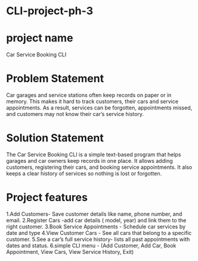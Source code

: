 # CLI-project-ph-3

# project name

Car Service Booking CLI

# Problem Statement
Car garages and service stations often keep records on paper or in memory. This makes it hard to track customers, their cars and service appointments. As a result, services can be forgotten, appointments missed, and customers may not know their car’s service history.

# Solution Statement
The Car Service Booking CLI is a simple text-based program that helps garages and car owners keep records in one place. It allows adding customers, registering their cars, and booking service appointments. It also keeps a clear history of services so nothing is lost or forgotten.

# Project features
1.Add Customers- Save customer details like name, phone number, and email.
2.Register Cars -add car details ( model, year) and link them to the right customer.
3.Book Service Appointments - Schedule car services by date and type 
4.View Customer Cars - See all cars that belong to a specific customer.
5.See a car’s full service history- lists all past appointments with dates and status.
6.simple CLI menu - (Add Customer, Add Car, Book Appointment, View Cars, View Service History, Exit)
